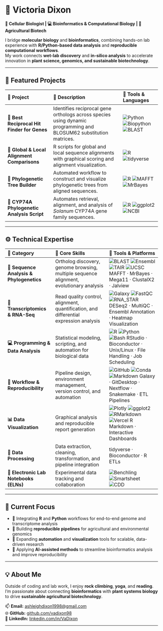 # 🌿 **Victoria Dixon**

**🔬 Cellular Biologist | 💻 Bioinformatics & Computational Biology | 🌾 Agricultural Biotech**

I bridge **molecular biology** and **bioinformatics**, combining hands-on lab experience with **R/Python-based data analysis** and **reproducible computational workflows**.  
My work connects **wet-lab discovery** and **in-silico analysis** to accelerate innovation in **plant science, genomics, and sustainable biotechnology**.

---

## 🚀 Featured Projects

| 🌟 **Project** | 🧠 **Description** | 🧰 **Tools & Languages** |
|:---------------|:------------------|:--------------------------|
| **🧬 Best Reciprocal Hit Finder for Genes** | Identifies reciprocal gene orthologs across species using dynamic programming and BLOSUM62 substitution matrices. | ![Python](https://img.shields.io/badge/Python-3776AB?logo=python&logoColor=white) ![Biopython](https://img.shields.io/badge/Biopython-009688?logo=python&logoColor=white) ![BLAST](https://img.shields.io/badge/BLAST-4A90E2?logo=ncbi&logoColor=white) |
| **🧾 Global & Local Alignment Comparisons** | R scripts for global and local sequence alignments with graphical scoring and alignment visualization. | ![R](https://img.shields.io/badge/R-276DC3?logo=r&logoColor=white) ![tidyverse](https://img.shields.io/badge/tidyverse-1A162D?logo=rstudio&logoColor=white) |
| **🌳 Phylogenetic Tree Builder** | Automated workflow to construct and visualize phylogenetic trees from aligned sequences. | ![R](https://img.shields.io/badge/R-276DC3?logo=r&logoColor=white) ![MAFFT](https://img.shields.io/badge/MAFFT-6C63FF) ![MrBayes](https://img.shields.io/badge/MrBayes-FF6B6B) |
| **🧪 CYP74A Phylogenetic Analysis Script** | Automates retrieval, alignment, and analysis of *Solanum* CYP74A gene family sequences. | ![R](https://img.shields.io/badge/R-276DC3?logo=r&logoColor=white) ![ggplot2](https://img.shields.io/badge/ggplot2-1E88E5?logo=rstudio&logoColor=white) ![NCBI](https://img.shields.io/badge/NCBI_API-0B3D91) |

---

## ⚙️ Technical Expertise

| 🧩 **Category** | 🧠 **Core Skills** | 🧰 **Tools & Platforms** |
|:----------------|:------------------|:--------------------------|
| **🧬 Sequence Analysis & Phylogenetics** | Ortholog discovery, genome browsing, multiple sequence alignment, evolutionary analysis | ![BLAST](https://img.shields.io/badge/BLAST-4A90E2) ![Ensembl](https://img.shields.io/badge/Ensembl_Plants-673AB7) ![TAIR](https://img.shields.io/badge/TAIR-9C27B0) ![UCSC](https://img.shields.io/badge/UCSC_Genome-03A9F4) MAFFT · MrBayes · Mega11 · ClustalX2 · Jalview |
| **🧫 Transcriptomics & RNA-Seq** | Read quality control, alignment, quantification, and differential expression analysis | ![Galaxy](https://img.shields.io/badge/Galaxy-1A237E?logo=galaxyproject&logoColor=white) ![FastQC](https://img.shields.io/badge/FastQC-00BCD4) ![RNA_STAR](https://img.shields.io/badge/RNA_STAR-FFC107) DESeq2 · MultiQC · Ensembl Annotation · Heatmap Visualization |
| **💻 Programming & Data Analysis** | Statistical modeling, scripting, and automation for biological data | ![R](https://img.shields.io/badge/R-276DC3?logo=r&logoColor=white) ![Python](https://img.shields.io/badge/Python-3776AB?logo=python&logoColor=white) ![Bash](https://img.shields.io/badge/Bash-121011?logo=gnu-bash&logoColor=white) RStudio · Bioconductor · Unix/Linux · File Handling · Job Scheduling |
| **🧠 Workflow & Reproducibility** | Pipeline design, environment management, version control, and automation | ![GitHub](https://img.shields.io/badge/GitHub-181717?logo=github&logoColor=white) ![Conda](https://img.shields.io/badge/Conda-44A833?logo=anaconda&logoColor=white) ![Markdown](https://img.shields.io/badge/Markdown-000000?logo=markdown&logoColor=white) Galaxy · GitDesktop · Nextflow · Snakemake · ETL Pipelines |
| **📊 Data Visualization** | Graphical analysis and reproducible report generation | ![Plotly](https://img.shields.io/badge/Plotly-3F4F75?logo=plotly&logoColor=white) ![ggplot2](https://img.shields.io/badge/ggplot2-1E88E5?logo=rstudio&logoColor=white) ![RMarkdown](https://img.shields.io/badge/R_Markdown-6A1B9A) ![Vercel](https://img.shields.io/badge/Vercel_v0-000000?logo=vercel&logoColor=white) R Markdown · Interactive Dashboards |
| **🧮 Data Processing** | Data extraction, cleaning, transformation, and pipeline integration | tidyverse · Bioconductor · R ETLs |
| **🧾 Electronic Lab Notebooks (ELNs)** | Experimental data tracking and collaboration | ![Benchling](https://img.shields.io/badge/Benchling-1F77B4?logoColor=white) ![Smartsheet](https://img.shields.io/badge/Smartsheet-0071C5?logo=smartsheet&logoColor=white) ![CDD](https://img.shields.io/badge/CDD-4E342E) |

---

## 🌱 Current Focus

- 🧩 Integrating **R** and **Python** workflows for end-to-end genome and transcriptome analysis  
- 🌾 Building **reproducible pipelines** for agricultural and environmental genomics  
- 🤖 Expanding **automation** and **visualization** tools for scalable, data-driven research  
- 🧠 Applying **AI-assisted methods** to streamline bioinformatics analysis and improve reproducibility

---

## 💡 About Me

Outside of coding and lab work, I enjoy **rock climbing**, **yoga**, and **reading**.  
I’m passionate about connecting **bioinformatics** with **plant systems biology** to drive **sustainable agricultural biotechnology**.

📫 **Email:** [ashleighdixon1998@gmail.com](mailto:ashleighdixon1998@gmail.com)  
🌐 **GitHub:** [github.com/vadixon98](https://github.com/vadixon98)  
💼 **LinkedIn:** [linkedin.com/in/VaDixon](https://www.linkedin.com/in/VaDixon)

---
